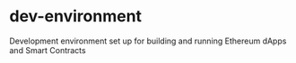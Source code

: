 # dev-environment
Development environment set up for building and running Ethereum dApps and Smart Contracts
